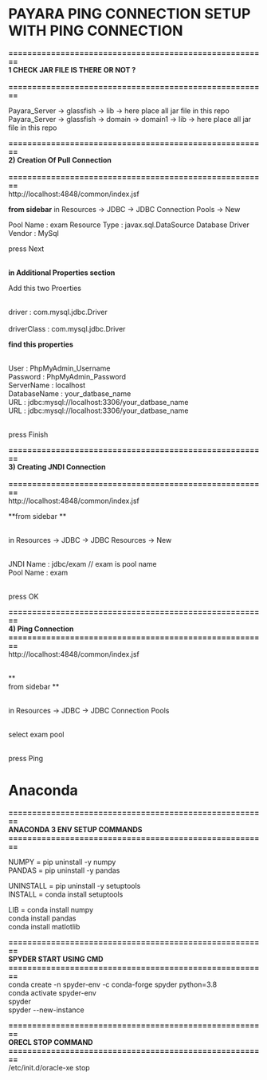 # PAYARA PING CONNECTION SETUP WITH PING CONNECTION

**=======================================================<BR/>
1 CHECK JAR FILE IS THERE OR NOT ?<BR/>                            
=======================================================<BR/>**

Payara_Server -> glassfish -> lib -> here place all jar file in this repo <br/>
Payara_Server -> glassfish -> domain -> domain1 -> lib -> here place all jar file in this repo 

**=======================================================<BR/>
2) Creation Of Pull Connection<BR/>                            
=======================================================<BR/>**
http://localhost:4848/common/index.jsf

**from sidebar** 
in Resources -> JDBC -> JDBC Connection Pools -> New

Pool Name : exam
Resource Type : javax.sql.DataSource
Database Driver Vendor : MySql

press Next

**<br/>in Additional Properties section**

Add this two Proerties

<br/>driver : com.mysql.jdbc.Driver<br/>
<br/>driverClass : com.mysql.jdbc.Driver

**find this properties**

<br/>User : PhpMyAdmin_Username
<br/>Password : PhpMyAdmin_Password
<br/>ServerName : localhost
<br/>DatabaseName : your_datbase_name
<br/>URL : jdbc:mysql://localhost:3306/your_datbase_name
<br/>URL : jdbc:mysql://localhost:3306/your_datbase_name

<br/>press Finish

**=======================================================<BR/>
3) Creating JNDI Connection<BR/>                             
=======================================================<BR/>**
http://localhost:4848/common/index.jsf

**from sidebar **

<br/>in Resources -> JDBC -> JDBC Resources -> New

<br/>JNDI Name : jdbc/exam // exam is pool name
<br/>Pool Name : exam

<br/>press OK

**=======================================================<BR/>
4) Ping Connection<BR/>
=======================================================<BR/>**
http://localhost:4848/common/index.jsf

<br/>
**<br/>from sidebar **

<br/>in Resources -> JDBC -> JDBC Connection Pools

<br/>select exam pool

<br/>press Ping



# Anaconda

**=======================================================<BR/>
ANACONDA 3 ENV SETUP COMMANDS                               
=======================================================<BR/>**

NUMPY  = pip uninstall -y numpy<br/>
PANDAS = pip uninstall -y pandas
    
UNINSTALL = pip uninstall -y setuptools<br/>
INSTALL   = conda install setuptools

LIB = conda install numpy <br/>
      conda install pandas<br/>
      conda install matlotlib

**=======================================================<BR/>
SPYDER START USING CMD                              
=======================================================<BR/>**
conda create -n spyder-env -c conda-forge spyder python=3.8<BR/>
conda activate spyder-env<BR/>
spyder<BR/>
spyder --new-instance

**=======================================================<BR/>
ORECL STOP COMMAND                              
=======================================================<BR/>**
/etc/init.d/oracle-xe stop
